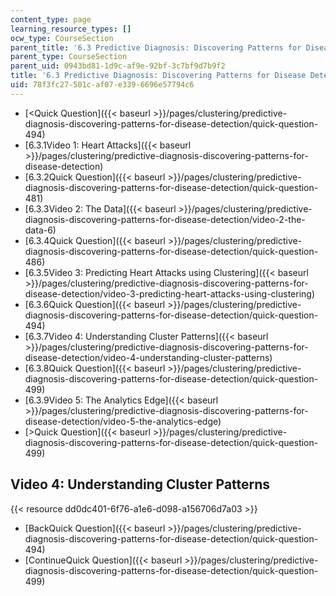 ```yaml
---
content_type: page
learning_resource_types: []
ocw_type: CourseSection
parent_title: '6.3 Predictive Diagnosis: Discovering Patterns for Disease Detection '
parent_type: CourseSection
parent_uid: 0943bd81-1d9c-af9e-92bf-3c7bf9d7b9f2
title: '6.3 Predictive Diagnosis: Discovering Patterns for Disease Detection '
uid: 78f3fc27-501c-af07-e339-6696e57794c6
---
```


*   [\<Quick Question]({{< baseurl >}}/pages/clustering/predictive-diagnosis-discovering-patterns-for-disease-detection/quick-question-494)
*   [6.3.1Video 1: Heart Attacks]({{< baseurl >}}/pages/clustering/predictive-diagnosis-discovering-patterns-for-disease-detection)
*   [6.3.2Quick Question]({{< baseurl >}}/pages/clustering/predictive-diagnosis-discovering-patterns-for-disease-detection/quick-question-481)
*   [6.3.3Video 2: The Data]({{< baseurl >}}/pages/clustering/predictive-diagnosis-discovering-patterns-for-disease-detection/video-2-the-data-6)
*   [6.3.4Quick Question]({{< baseurl >}}/pages/clustering/predictive-diagnosis-discovering-patterns-for-disease-detection/quick-question-486)
*   [6.3.5Video 3: Predicting Heart Attacks using Clustering]({{< baseurl >}}/pages/clustering/predictive-diagnosis-discovering-patterns-for-disease-detection/video-3-predicting-heart-attacks-using-clustering)
*   [6.3.6Quick Question]({{< baseurl >}}/pages/clustering/predictive-diagnosis-discovering-patterns-for-disease-detection/quick-question-494)
*   [6.3.7Video 4: Understanding Cluster Patterns]({{< baseurl >}}/pages/clustering/predictive-diagnosis-discovering-patterns-for-disease-detection/video-4-understanding-cluster-patterns)
*   [6.3.8Quick Question]({{< baseurl >}}/pages/clustering/predictive-diagnosis-discovering-patterns-for-disease-detection/quick-question-499)
*   [6.3.9Video 5: The Analytics Edge]({{< baseurl >}}/pages/clustering/predictive-diagnosis-discovering-patterns-for-disease-detection/video-5-the-analytics-edge)
*   [\>Quick Question]({{< baseurl >}}/pages/clustering/predictive-diagnosis-discovering-patterns-for-disease-detection/quick-question-499)

Video 4: Understanding Cluster Patterns
---------------------------------------

{{< resource dd0dc401-6f76-a1e6-d098-a156706d7a03 >}}

*   [BackQuick Question]({{< baseurl >}}/pages/clustering/predictive-diagnosis-discovering-patterns-for-disease-detection/quick-question-494)
*   [ContinueQuick Question]({{< baseurl >}}/pages/clustering/predictive-diagnosis-discovering-patterns-for-disease-detection/quick-question-499)